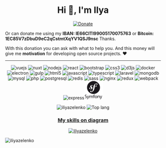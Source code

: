 <h1 align="center">Hi 👋, I'm Ilya</h1>


<p align="center">
  <a href="https://www.paypal.com/donate?hosted_button_id=Z8AGGHKB3ZVWE">
    <img src="https://www.eurozine.com/wp-content/uploads/2018/12/paypal-donate-button-high-quality-png.png" alt="Donate" width="250px" />
  </a>
</p>


Or can donate me using my **IBAN: IE66CITI99005170075763** or **Bitcoin: 1EC85V7zDbuD9eC2qCstmtXqYV1QSJ9nsc** Thanks. 

With this donation you can ask with what to help you. And this money will give me **motivation** for developing open source projects. ❤

---

<p align="center">
<img
src="https://devicons.github.io/devicon/devicon.git/icons/vuejs/vuejs-original-wordmark.svg" alt="vuejs" width="60" height="60"/> <img src="https://d33wubrfki0l68.cloudfront.net/ea87c10bcb8ed254be189af21f83824051af6e8c/49dc7/logos/nuxt.svg" alt="nuxt" width="60" height="80"/> <img src="https://devicons.github.io/devicon/devicon.git/icons/nodejs/nodejs-original-wordmark.svg" alt="nodejs" width="80" height="60"/> <img
src="https://devicons.github.io/devicon/devicon.git/icons/react/react-original-wordmark.svg" alt="react" width="30" height="60"/> <img src="https://devicons.github.io/devicon/devicon.git/icons/bootstrap/bootstrap-plain.svg" alt="bootstrap" width="30" height="60"/> <img src="https://devicons.github.io/devicon/devicon.git/icons/css3/css3-original-wordmark.svg" alt="css3" width="60" height="60"/> <img src="https://devicons.github.io/devicon/devicon.git/icons/d3js/d3js-original.svg" alt="d3js" width="20" height="60"/> <img src="https://devicons.github.io/devicon/devicon.git/icons/docker/docker-original-wordmark.svg" alt="docker" width="30" height="60"/> <img src="https://devicons.github.io/devicon/devicon.git/icons/electron/electron-original.svg" alt="electron" width="60" height="60"/> <img src="https://devicons.github.io/devicon/devicon.git/icons/gulp/gulp-plain.svg" alt="gulp" width="20" height="60"/> <img src="https://devicons.github.io/devicon/devicon.git/icons/html5/html5-original-wordmark.svg" alt="html5" width="60" height="60"/> <img src="https://devicons.github.io/devicon/devicon.git/icons/javascript/javascript-original.svg" alt="javascript" width="60" height="60"/> <img src="https://devicons.github.io/devicon/devicon.git/icons/typescript/typescript-original.svg" alt="typescript" width="60" height="60"/> <img src="https://devicons.github.io/devicon/devicon.git/icons/laravel/laravel-plain-wordmark.svg" alt="laravel" width="60" height="60"/> <img src="https://devicons.github.io/devicon/devicon.git/icons/mongodb/mongodb-original-wordmark.svg" alt="mongodb" width="30" height="60"/> <img src="https://devicons.github.io/devicon/devicon.git/icons/mysql/mysql-original-wordmark.svg" alt="mysql" width="60" height="60"/> <img src="https://devicons.github.io/devicon/devicon.git/icons/php/php-original.svg" alt="php" width="60" height="60"/> <img src="https://devicons.github.io/devicon/devicon.git/icons/postgresql/postgresql-original-wordmark.svg" alt="postgresql" width="30" height="60"/> <img src="https://devicons.github.io/devicon/devicon.git/icons/redis/redis-original-wordmark.svg" alt="redis" width="30" height="60"/> <img src="https://devicons.github.io/devicon/devicon.git/icons/sass/sass-original.svg" alt="sass" width="60" height="60"/> <img src="https://devicons.github.io/devicon/devicon.git/icons/nginx/nginx-original.svg" alt="nginx" width="30" height="60"/> <img src="https://devicons.github.io/devicon/devicon.git/icons/redux/redux-original.svg" alt="redux" width="30" height="60"/> <img src="https://devicons.github.io/devicon/devicon.git/icons/webpack/webpack-original.svg" alt="webpack" width="60" height="60"/> <img src="https://devicons.github.io/devicon/devicon.git/icons/express/express-original-wordmark.svg" alt="express" width="40" height="60"/><img src="https://raw.githubusercontent.com/devicons/devicon/master/icons/symfony/symfony-original-wordmark.svg" alt="symfony" width="60" height="60"/>
</p>

<p align="center">
  <img src="https://github-readme-stats.vercel.app/api?username=iliyazelenko&show_icons=true" alt="iliyazelenko" />
  <img src="https://github-readme-stats.vercel.app/api/top-langs/?username=iliyazelenko" alt="Top lang" />
</p>

<h3 align="center"><a href="https://iliyazelenko.github.io/skills/">My skills on diagram</a></h3>

<p align="center">
  <a href="https://iliyazelenko.github.io/skills/">
    <img src="https://camo.githubusercontent.com/2f116070588b1e185231fc7f510d60bae5e4d51c/68747470733a2f2f692e696d6775722e636f6d2f476750534264752e706e67" width="600" alt="iliyazelenko" />
  </a>
</p>



<p align="left"> <img src="https://komarev.com/ghpvc/?username=iliyazelenko" alt="iliyazelenko" /> </p>

<!--
**iliyaZelenko/iliyaZelenko** is a ✨ _special_ ✨ repository because its `README.md` (this file) appears on your GitHub profile.

Here are some ideas to get you started:

- 🔭 I’m currently working on ...
- 🌱 I’m currently learning ...
- 👯 I’m looking to collaborate on ...
- 🤔 I’m looking for help with ...
- 💬 Ask me about ...
- 📫 How to reach me: ...
- 😄 Pronouns: ...
- ⚡ Fun fact: ...
-->
